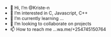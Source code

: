 - 👋 Hi, I’m @Kriste-n
- 👀 I’m interested in C, Javascript, C++
- 🌱 I’m currently learning ...
- 💞️ I’m looking to collaborate on projects 
- 📫 How to reach me ...wa.me/+254745150764

<!---
Kriste-n/Kriste-n is a ✨ special ✨ repository because its `README.md` (this file) appears on your GitHub profile.
You can click the Preview link to take a look at your changes.
--->
